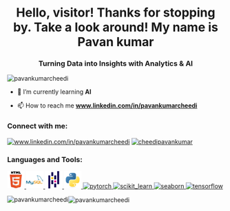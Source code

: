 <h1 align="center">Hello, visitor! Thanks for stopping by. Take a look around! My name is Pavan kumar</h1>
<h3 align="center">Turning Data into Insights with Analytics & AI</h3>

<p align="left"> <img src="https://komarev.com/ghpvc/?username=pavankumarcheedi&label=Profile%20views&color=0e75b6&style=flat" alt="pavankumarcheedi" /> </p>

<!-- <p align="left"> <a href="https://github.com/ryo-ma/github-profile-trophy"><img src="https://github-profile-trophy.vercel.app/?username=pavankumarcheedi" alt="pavankumarcheedi" /></a> </p>-->

- 🌱 I’m currently learning **AI**

- 📫 How to reach me **www.linkedin.com/in/pavankumarcheedi**

<h3 align="left">Connect with me:</h3>
<p align="left">
<a href="https://linkedin.com/in/www.linkedin.com/in/pavankumarcheedi" target="blank"><img align="center" src="https://raw.githubusercontent.com/rahuldkjain/github-profile-readme-generator/master/src/images/icons/Social/linked-in-alt.svg" alt="www.linkedin.com/in/pavankumarcheedi" height="30" width="40" /></a>
<a href="https://kaggle.com/cheedipavankumar" target="blank"><img align="center" src="https://raw.githubusercontent.com/rahuldkjain/github-profile-readme-generator/master/src/images/icons/Social/kaggle.svg" alt="cheedipavankumar" height="30" width="40" /></a>
</p>

<h3 align="left">Languages and Tools:</h3>
<p align="left"> <a href="https://www.w3.org/html/" target="_blank" rel="noreferrer"> <img src="https://raw.githubusercontent.com/devicons/devicon/master/icons/html5/html5-original-wordmark.svg" alt="html5" width="40" height="40"/> </a> <a href="https://www.mysql.com/" target="_blank" rel="noreferrer"> <img src="https://raw.githubusercontent.com/devicons/devicon/master/icons/mysql/mysql-original-wordmark.svg" alt="mysql" width="40" height="40"/> </a> <a href="https://pandas.pydata.org/" target="_blank" rel="noreferrer"> <img src="https://raw.githubusercontent.com/devicons/devicon/2ae2a900d2f041da66e950e4d48052658d850630/icons/pandas/pandas-original.svg" alt="pandas" width="40" height="40"/> </a> <a href="https://www.python.org" target="_blank" rel="noreferrer"> <img src="https://raw.githubusercontent.com/devicons/devicon/master/icons/python/python-original.svg" alt="python" width="40" height="40"/> </a> <a href="https://pytorch.org/" target="_blank" rel="noreferrer"> <img src="https://www.vectorlogo.zone/logos/pytorch/pytorch-icon.svg" alt="pytorch" width="40" height="40"/> </a> <a href="https://scikit-learn.org/" target="_blank" rel="noreferrer"> <img src="https://upload.wikimedia.org/wikipedia/commons/0/05/Scikit_learn_logo_small.svg" alt="scikit_learn" width="40" height="40"/> </a> <a href="https://seaborn.pydata.org/" target="_blank" rel="noreferrer"> <img src="https://seaborn.pydata.org/_images/logo-mark-lightbg.svg" alt="seaborn" width="40" height="40"/> </a> <a href="https://www.tensorflow.org" target="_blank" rel="noreferrer"> <img src="https://www.vectorlogo.zone/logos/tensorflow/tensorflow-icon.svg" alt="tensorflow" width="40" height="40"/> </a> </p>

<p><img align="left" src="https://github-readme-stats.vercel.app/api/top-langs?username=pavankumarcheedi&show_icons=true&locale=en&layout=compact" alt="pavankumarcheedi" /></p>

<!--<p>&nbsp;<img align="center" src="https://github-readme-stats.vercel.app/api?username=pavankumarcheedi&show_icons=true&locale=en" alt="pavankumarcheedi" /></p>-->

<p><img align="center" src="https://github-readme-streak-stats.herokuapp.com/?user=pavankumarcheedi&" alt="pavankumarcheedi" /></p>
